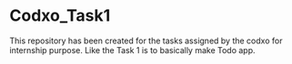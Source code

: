 # Codxo_Task1
This repository has been created for the tasks assigned by the codxo for internship purpose. Like the Task 1 is to basically make Todo app.
